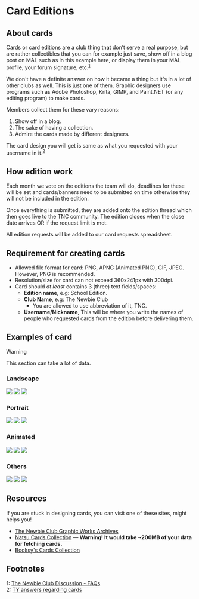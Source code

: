 # Card Editions
## About cards
Cards or card editions are a club thing that don’t serve a real purpose, but are rather collectibles that you can for example just save, show off in a blog post on MAL such as in this example here, or display them in your MAL profile, your forum signature, etc.<sup>[1](#fn1)</sup>

We don't have a definite answer on how it became a thing but it's in a lot of other clubs as well. This is just one of them.
Graphic designers use programs such as Adobe Photoshop, Krita, GIMP, and Paint.NET (or any editing program) to make cards.

Members collect them for these vary reasons: 
1. Show off in a blog.
2. The sake of having a collection.
3. Admire the cards made by different designers.

The card design you will get is same as what you requested with your username in it.<sup>[2](#fn2)</sup>

## How edition work
Each month we vote on the editions the team will do, deadlines for these will be set and cards/banners need to be submitted on time otherwise they will not be included in the edition.

Once everything is submitted, they are added onto the edition thread which then goes live to the TNC community. The edition closes when the close date arrives OR if the request limit is met.

All edition requests will be added to our card requests spreadsheet.

## Requirement for creating cards
* Allowed file format for card: PNG, APNG (Animated PNG), GIF, JPEG. However, PNG is recommended.
* Resolution/size for card can not exceed 360x241px with 300dpi.
* Card should *at least* contains 3 (three) text fields/spaces:
  * **Edition name**, e.g: School Edition.
  * **Club Name**, e.g: The Newbie Club
    * You are allowed to use abbreviation of it, TNC.
  * **Username/Nickname**, This will be where you write the names of people who requested cards from the edition before delivering them.

## Examples of card
> [!WARNING]
> This section can take a lot of data.

### Landscape
![](https://i.imgur.com/rLwXNgL.png) ![](https://i.imgur.com/LQKUSg5.jpeg) ![](https://i.imgur.com/SAfyT3c.png)

### Portrait
![](https://cards.nattadasu.my.id/cards/tnc082020-a/nattadasu-1.png) ![](https://cards.nattadasu.my.id/cards/tnc092020-a/V1sion-2.png) ![](https://cards.nattadasu.my.id/cards/tnc082020-a/nattadasu-4.png)

### Animated
![](https://i.imgur.com/u1dJ76a.gif) ![](https://i.imgur.com/mSeCoEM.gif) ![](https://cards.nattadasu.my.id/cards/tnc042020/nattadasu-A.gif)

### Others
![](https://i.imgur.com/XRWqia7.png) ![](https://i.imgur.com/vzGhMeb.png) ![](https://cards.nattadasu.my.id/cards/tnc082020-c/Naegi-2.png)

## Resources
If you are stuck in designing cards, you can visit one of these sites, might helps you!
* [The Newbie Club Graphic Works Archives](https://drive.google.com/open?id=1OtJ30LCD0vHadYi_w0QXFosRtKvyId5T)
* [Natsu Cards Collection](https://cards.nattadasu.my.id) &mdash; **Warning! It would take \~200MB of your data for fetching cards.**
* [Booksy's Cards Collection](https://imgur.com/a/hhblnv5)

## Footnotes
<a name="#fn1">1</a>: [The Newbie Club Discussion - FAQs <i class="fas fa-external-link-square-alt"></i>](https://myanimelist.net/forum/?topicid=1779538)<br/>
<a name="#fn2">2</a>: [TY answers regarding cards <i class="fab fa-discord"></i>](https://discord.com/channels/449172244724449290/534122024860123182/546412983417307154)